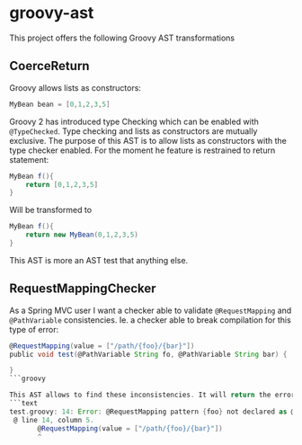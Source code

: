 # groovy-ast

This project offers the following Groovy AST transformations

## CoerceReturn

Groovy allows lists as constructors:
```groovy
MyBean bean = [0,1,2,3,5]
```

Groovy 2 has introduced type Checking which can be enabled with `@TypeChecked`. Type checking and lists as constructors
are mutually exclusive.
The purpose of this AST is to allow lists as constructors with the type checker enabled. For the moment he feature is
restrained to return statement:
```groovy
MyBean f(){
    return [0,1,2,3,5]
}
```

Will be transformed to
```groovy
MyBean f(){
    return new MyBean(0,1,2,3,5)
}
```

This AST is more an AST test that anything else.

## RequestMappingChecker

As a Spring MVC user I want a checker able to validate `@RequestMapping` and `@PathVariable` consistencies.
Ie. a checker able to break compilation for this type of error:

```groovy
@RequestMapping(value = ["/path/{foo}/{bar}"])
public void test(@PathVariable String fo, @PathVariable String bar) {

}
```groovy

This AST allows to find these inconsistencies. It will return the error:
```text
test.groovy: 14: Error: @RequestMapping pattern {foo} not declared as @PathVariable
 @ line 14, column 5.
       @RequestMapping(value = ["/path/{foo}/{bar}"])
       ^
```


